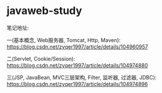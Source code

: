 # javaweb-study
笔记地址: 

一(基本概念, Web服务器, Tomcat, Http, Maven): https://blog.csdn.net/zyqer1997/article/details/104960957

二(Servlet, Cookie/Session): https://blog.csdn.net/zyqer1997/article/details/104974880

三(JSP, JavaBean, MVC三层架构, Filter, 监听器, 过滤器, JDBC): https://blog.csdn.net/zyqer1997/article/details/104974896